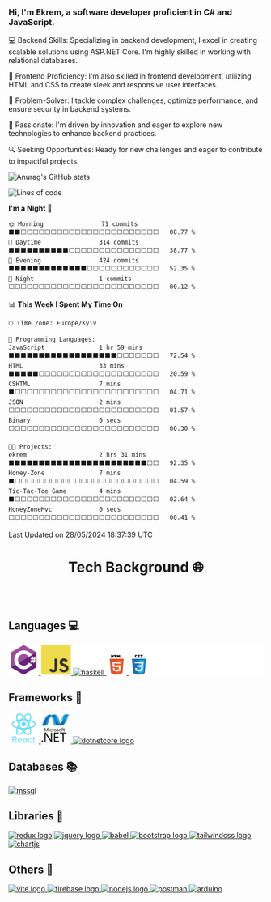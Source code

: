 ### Hi, I'm Ekrem, a software developer proficient in C# and JavaScript.

💻 Backend Skills: Specializing in backend development, I excel in creating scalable solutions using ASP.NET Core. I'm highly skilled in working with relational databases.

🎨 Frontend Proficiency: I'm also skilled in frontend development, utilizing HTML and CSS to create sleek and responsive user interfaces.

🔧 Problem-Solver: I tackle complex challenges, optimize performance, and ensure security in backend systems.

🚀 Passionate: I'm driven by innovation and eager to explore new technologies to enhance backend practices.

🔍 Seeking Opportunities: Ready for new challenges and eager to contribute to impactful projects.

![Anurag's GitHub stats](https://github-readme-stats.vercel.app/api?username=Ekrem05&hide=issues&show_icons=true&theme=great-gatsby&bg_color=00000000)
<!--START_SECTION:waka-->
![Lines of code](https://img.shields.io/badge/From%20Hello%20World%20I%27ve%20Written-10.2%20million%20lines%20of%20code-blue)

**I'm a Night 🦉** 

```text
🌞 Morning                71 commits          ⬛⬛⬜⬜⬜⬜⬜⬜⬜⬜⬜⬜⬜⬜⬜⬜⬜⬜⬜⬜⬜⬜⬜⬜⬜   08.77 % 
🌆 Daytime                314 commits         ⬛⬛⬛⬛⬛⬛⬛⬛⬛⬛⬜⬜⬜⬜⬜⬜⬜⬜⬜⬜⬜⬜⬜⬜⬜   38.77 % 
🌃 Evening                424 commits         ⬛⬛⬛⬛⬛⬛⬛⬛⬛⬛⬛⬛⬛⬜⬜⬜⬜⬜⬜⬜⬜⬜⬜⬜⬜   52.35 % 
🌙 Night                  1 commits           ⬜⬜⬜⬜⬜⬜⬜⬜⬜⬜⬜⬜⬜⬜⬜⬜⬜⬜⬜⬜⬜⬜⬜⬜⬜   00.12 % 
```


📊 **This Week I Spent My Time On** 

```text
🕑︎ Time Zone: Europe/Kyiv

💬 Programming Languages: 
JavaScript               1 hr 59 mins        ⬛⬛⬛⬛⬛⬛⬛⬛⬛⬛⬛⬛⬛⬛⬛⬛⬛⬛⬜⬜⬜⬜⬜⬜⬜   72.54 % 
HTML                     33 mins             ⬛⬛⬛⬛⬛⬜⬜⬜⬜⬜⬜⬜⬜⬜⬜⬜⬜⬜⬜⬜⬜⬜⬜⬜⬜   20.59 % 
CSHTML                   7 mins              ⬛⬜⬜⬜⬜⬜⬜⬜⬜⬜⬜⬜⬜⬜⬜⬜⬜⬜⬜⬜⬜⬜⬜⬜⬜   04.71 % 
JSON                     2 mins              ⬜⬜⬜⬜⬜⬜⬜⬜⬜⬜⬜⬜⬜⬜⬜⬜⬜⬜⬜⬜⬜⬜⬜⬜⬜   01.57 % 
Binary                   0 secs              ⬜⬜⬜⬜⬜⬜⬜⬜⬜⬜⬜⬜⬜⬜⬜⬜⬜⬜⬜⬜⬜⬜⬜⬜⬜   00.30 % 

🐱‍💻 Projects: 
ekrem                    2 hrs 31 mins       ⬛⬛⬛⬛⬛⬛⬛⬛⬛⬛⬛⬛⬛⬛⬛⬛⬛⬛⬛⬛⬛⬛⬛⬜⬜   92.35 % 
Honey-Zone               7 mins              ⬛⬜⬜⬜⬜⬜⬜⬜⬜⬜⬜⬜⬜⬜⬜⬜⬜⬜⬜⬜⬜⬜⬜⬜⬜   04.59 % 
Tic-Tac-Toe Game         4 mins              ⬛⬜⬜⬜⬜⬜⬜⬜⬜⬜⬜⬜⬜⬜⬜⬜⬜⬜⬜⬜⬜⬜⬜⬜⬜   02.64 % 
HoneyZoneMvc             0 secs              ⬜⬜⬜⬜⬜⬜⬜⬜⬜⬜⬜⬜⬜⬜⬜⬜⬜⬜⬜⬜⬜⬜⬜⬜⬜   00.41 % 
```


 Last Updated on 28/05/2024 18:37:39 UTC
<!--END_SECTION:waka-->
 <h1 align="center">Tech Background 🌐</h1>
    <br />
    <br />
    <h2>Languages 💻</h2>
    <p style="background-color: white">
      <a href="https://www.w3schools.com/cs/" target="_blank" rel="noreferrer">
        <img
          src="https://raw.githubusercontent.com/devicons/devicon/master/icons/csharp/csharp-original.svg"
          alt="csharp"
          width="60"
          height="60"
        />
      </a>
      <a
        href="https://developer.mozilla.org/en-US/docs/Web/JavaScript"
        target="_blank"
        rel="noreferrer"
      >
        <img
          src="https://raw.githubusercontent.com/devicons/devicon/master/icons/javascript/javascript-original.svg"
          alt="javascript"
          width="60"
          height="60"
        />
      </a>
      <a href="https://www.haskell.org/" target="_blank" rel="noreferrer">
        <img
          src="https://upload.wikimedia.org/wikipedia/commons/1/1c/Haskell-Logo.svg"
          alt="haskell"
          width="60"
          height="60"
        />
      </a>
      <a href="https://www.w3.org/html/" target="_blank" rel="noreferrer">
        <img
          src="https://raw.githubusercontent.com/devicons/devicon/master/icons/html5/html5-original-wordmark.svg"
          alt="html5"
          width="40"
          height="40"
        />
      </a>
      <a href="https://www.w3schools.com/css/" target="_blank" rel="noreferrer">
        <img
          src="https://raw.githubusercontent.com/devicons/devicon/master/icons/css3/css3-original-wordmark.svg"
          alt="css3"
          width="40"
          height="40"
        />
      </a>
    </p>
    <h2>Frameworks 🚀</h2>
    <p>
      <a href="https://reactjs.org/" target="_blank" rel="noreferrer">
        <img
          src="https://raw.githubusercontent.com/devicons/devicon/master/icons/react/react-original-wordmark.svg"
          alt="react"
          width="60"
          height="60"
        />
      </a>
      <a href="https://dotnet.microsoft.com/" target="_blank" rel="noreferrer">
        <img
          src="https://raw.githubusercontent.com/devicons/devicon/master/icons/dot-net/dot-net-original-wordmark.svg"
          alt="dotnet"
          width="60"
          height="60"
        />
      </a>
      <a href="https://dotnet.microsoft.com/en-us/download">
        <img
          src="https://cdn.jsdelivr.net/gh/devicons/devicon/icons/dotnetcore/dotnetcore-original.svg"
          height="60"
          alt="dotnetcore logo"
        />
      </a>
    </p>
    <h2>Databases 📚</h2>
    <p>
      <a
        href="https://www.microsoft.com/en-us/sql-server"
        target="_blank"
        rel="noreferrer"
      >
        <img
          src="https://www.svgrepo.com/show/303229/microsoft-sql-server-logo.svg"
          alt="mssql"
          width="60"
          height="60"
        />
      </a>
    </p>
    <h2>Libraries 🎨</h2>
    <p>
      <a href="https://redux.js.org">
        <img
          src="https://skillicons.dev/icons?i=redux"
          height="60"
          alt="redux logo"
      /></a>
      <a href="https://jquery.com">
        <img
          src="https://cdn.jsdelivr.net/gh/devicons/devicon/icons/jquery/jquery-original.svg"
          height="60"
          alt="jquery logo"
        />
      </a>
      <a href="https://babeljs.io/" target="_blank" rel="noreferrer">
        <img
          src="https://www.vectorlogo.zone/logos/babeljs/babeljs-icon.svg"
          alt="babel"
          width="60"
          height="60"
        />
      </a>
      <a href="https://getbootstrap.com" target="_blank" rel="noreferrer">
        <img
          src="https://cdn.jsdelivr.net/gh/devicons/devicon/icons/bootstrap/bootstrap-original.svg"
          height="60"
          alt="bootstrap logo"
        />
      </a>
      <a href="https://tailwindcss.com">
        <img
          src="https://skillicons.dev/icons?i=tailwind"
          height="60"
          alt="tailwindcss logo"
        />
      </a>
      <a href="https://www.chartjs.org" target="_blank" rel="noreferrer">
        <img
          src="https://www.chartjs.org/media/logo-title.svg"
          alt="chartjs"
          width="60"
          height="60"
        />
      </a>
    </p>
    <h2>Others 🔧</h2>
    <p>
      <a href="https://vitejs.dev">
        <img
          src="https://skillicons.dev/icons?i=vite"
          height="40"
          alt="vite logo"
        />
      </a>
      <a href="https://firebase.google.com">
        <img
          src="https://skillicons.dev/icons?i=firebase"
          height="40"
          alt="firebase logo"
        />
      </a>
      <a href="https://nodejs.org/en">
        <img
          src="https://skillicons.dev/icons?i=nodejs"
          height="40"
          alt="nodejs logo"
        />
      </a>
      <a href="https://postman.com" target="_blank" rel="noreferrer">
        <img
          src="https://www.vectorlogo.zone/logos/getpostman/getpostman-icon.svg"
          alt="postman"
          width="40"
          height="40"
        />
      </a>
      <a href="https://www.arduino.cc/" target="_blank" rel="noreferrer">
        <img
          src="https://cdn.worldvectorlogo.com/logos/arduino-1.svg"
          alt="arduino"
          width="40"
          height="40"
        />
      </a>
    </p>
